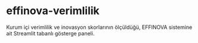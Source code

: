# effinova-verimlilik
Kurum içi verimlilik ve inovasyon skorlarının ölçüldüğü, EFFINOVA sistemine ait Streamlit tabanlı gösterge paneli.
